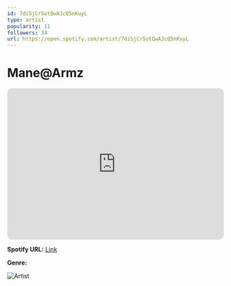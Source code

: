 ```yaml
---
id: 7diSjCr5otQwAJcQ5nKuyL
type: artist
popularity: 11
followers: 34
url: https://open.spotify.com/artist/7diSjCr5otQwAJcQ5nKuyL
---
```

# Mane@Armz

<iframe style="border-radius:12px" src="https://open.spotify.com/embed/artist/7diSjCr5otQwAJcQ5nKuyL" width="100%" height="352" frameBorder="0" allowfullscreen="" allow="autoplay; clipboard-write; encrypted-media; fullscreen; picture-in-picture" loading="lazy"></iframe>

**Spotify URL:** [Link](https://open.spotify.com/artist/7diSjCr5otQwAJcQ5nKuyL)

**Genre:** 

![Artist](https://i.scdn.co/image/ab67616d0000b273ac6fb2743cbd03bc67c9b5be)
